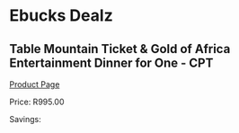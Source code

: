 
# Ebucks Dealz
## Table Mountain Ticket & Gold of Africa Entertainment Dinner for One - CPT
[Product Page](https://www.ebucks.com/web/shop/productSelected.do?prodId=1133313529&catId=1133291653)

Price: R995.00

Savings: 


	